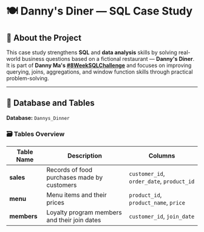 # 🍽️ Danny's Diner — SQL Case Study

## 🚀 About the Project
This case study strengthens **SQL** and **data analysis** skills by solving real-world business questions based on a fictional restaurant — **Danny's Diner**.  
It is part of **Danny Ma's [#8WeekSQLChallenge](https://8weeksqlchallenge.com/)** and focuses on improving querying, joins, aggregations, and window function skills through practical problem-solving.

---

## 📂 Database and Tables

**Database:** `Dannys_Dinner`

### 🗃️ Tables Overview

| Table Name | Description | Columns |
|-------------|-------------|----------|
| **sales** | Records of food purchases made by customers | `customer_id`, `order_date`, `product_id` |
| **menu** | Menu items and their prices | `product_id`, `product_name`, `price` |
| **members** | Loyalty program members and their join dates | `customer_id`, `join_date` |
